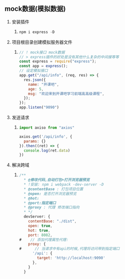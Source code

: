 ## mock数据(模拟数据)

1. 安装插件

   1. ~~~js
      npm i express -D
      ~~~

2. 项目根目录创建模拟服务器文件

   1. ~~~js
      // ! mock接口 mock数据
      // > express插件的好处是没有其他什么复杂的中间接等等
      const express = require("express");
      const app = express();
      // 设定模拟接口
      app.get("/api/info", (req, res) => {
        res.json({
          name: "开课吧",
          age: 5,
          msg: "欢迎来到开课吧学习前端⾼高级课程",
        });
      });
      app.listen("9090")
      ~~~

3. 发送请求

   1. ~~~js
      import axiso from "axios"
      
      axios.get('/api/info', {
        params: {}
      }).then((ret) => {
        console.log(ret.data)
      })
      
      ~~~

   

4. 解决跨域

   1. ~~~js
      /**
        * @修改代码,自动打包+打开浏览器预览
        * !安装: npm i webpack -dev-server -D
        * @contentBase : 打包项目位置
        * @open: 是否打开浏览器预览
        * @hot:
        * @port:指定端口
        * @proxy : 代理 修改端口指向
        * */ 
        devServer: {
          contentBase: "./dist",
          open: true,
          hot: true,
          port: 8082,
      #    // 添加代理属性代理: 
          proxy: {
      #      // 当请求中有api的时候,代理将访问带到指定端口
            '/api': {
              target: 'http://localhost:9090'
            },
          }
        }
      ~~~

